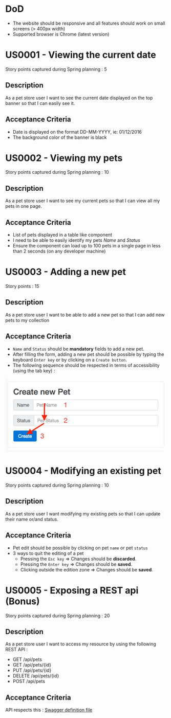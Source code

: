 DoD
===
- The website should be responsive and all features should work on small screens (> 400px width)
- Supported browser is Chrome (latest version)


US0001 - Viewing the current date
=================================
Story points captured during Spring planning : 5 

Description
-----------
As a pet store user I want to see the current date displayed on the top banner so that I can easily see it.

Acceptance Criteria
-------------------
- Date is displayed on the format DD-MM-YYYY, ie: 01/12/2016
- The background color of the banner is black

US0002 - Viewing my pets
========================
Story points captured during Spring planning : 10

Description
-----------
As a pet store user I want to see my current pets so that I can view all my pets in one page.

Acceptance Criteria
-------------------
- List of pets displayed in a table like component
- I need to be able to easily identify my pets *Name* and *Status*
- Ensure the component can load up to 100 pets in a single page in less than 2 seconds (on any developer machine)

US0003 - Adding a new pet
=========================
Story points : 15

Description
-----------
As a pet store user I want to be able to add a new pet so that I can add new pets to my collection

Acceptance Criteria
-------------------
- `Name` and `Status` should be **mandatory** fields to add a new pet.
- After filling the form, adding a new pet should be possible by typing the keyboard `Enter key` or by clicking on a `Create button`.
- The following sequence should be respected in terms of accessibility (using the tab key) : 

![alt text](../assignment/acessibility.png "Accessibility path when adding a new pet")


US0004 - Modifying an existing pet
=================================
Story points captured during Spring planning : 10

Description
-----------
As a pet store user I want modifying my existing pets so that I can update their name or/and status.

Acceptance Criteria
-------------------
- Pet edit should be possible by clicking on pet `name` or pet `status`
- 3 ways to quit the editing of a pet
    - Pressing the `Esc key` => Changes should be **discarded**.
    - Pressing the `Enter key` => Changes should be **saved**.
    - Clicking outside the edition zone => Changes should be **saved**.

US0005 - Exposing a REST api (Bonus)
===================================
Story points captured during Spring planning : 20

Description
-----------
As a pet store user I want to access my resource by using the following REST API : 

- GET /api/pets 
- GET /api/pets/{id} 
- PUT /api/pets/{id}
- DELETE /api/pets/{id}
- POST /api/pets

Acceptance Criteria
-------------------
API respects this : [Swagger definition file](./swagger.html)